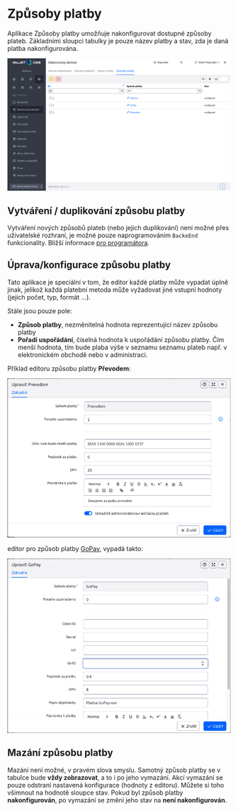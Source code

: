 # Způsoby platby

Aplikace Způsoby platby umožňuje nakonfigurovat dostupné způsoby plateb. Základními sloupci tabulky je pouze název platby a stav, zda je daná platba nakonfigurována.

![](datatable.png)

## Vytváření / duplikování způsobu platby

Vytváření nových způsobů plateb (nebo jejich duplikování) není možné přes uživatelské rozhraní, je možné pouze naprogramováním `BackeEnd` funkcionality. Bližší informace [pro programátora](../../../../custom-apps/apps/eshop/payment-methods/README.md).

## Úprava/konfigurace způsobu platby

Tato aplikace je speciální v tom, že editor každé platby může vypadat úplně jinak, jelikož každá platební metoda může vyžadovat jiné vstupní hodnoty (jejich počet, typ, formát ...).

Stále jsou pouze pole:
- **Způsob platby**, nezměnitelná hodnota reprezentující název způsobu platby
- **Pořadí uspořádání**, číselná hodnota k uspořádání způsobu platby. Čím menší hodnota, tím bude plaba výše v seznamu seznamu plateb např. v elektronickém obchodě nebo v administraci.

Příklad editoru způsobu platby **Převodem**:

![](editor_A.png)

editor pro způsob platby [GoPay](https://www.gopay.com), vypadá takto:

![](editor_B.png)

## Mazání způsobu platby

Mazání není možné, v pravém slova smyslu. Samotný způsob platby se v tabulce bude **vždy zobrazovat**, a to i po jeho vymazání. Akcí vymazání se pouze odstraní nastavená konfigurace (hodnoty z editoru). Můžete si toho všimnout na hodnotě sloupce stav. Pokud byl způsob platby **nakonfigurován**, po vymazání se změní jeho stav na **není nakonfigurován**.
